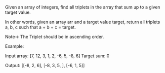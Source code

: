 Given an array of integers, find all triplets in the array that sum up to a given target value.

In other words, given an array arr and a target value target, return all triplets a, b, c such that a + b + c = target.

Note-> The Triplet should be in ascending order.

Example:

Input array: [7, 12, 3, 1, 2, -6, 5, -8, 6]
Target sum: 0

Output: [[-8, 2, 6], [-8, 3, 5, ], [-6, 1, 5]]
